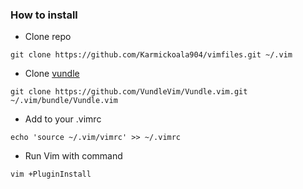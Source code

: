 ### How to install ###

* Clone repo

```
git clone https://github.com/Karmickoala904/vimfiles.git ~/.vim
```

* Clone [vundle](https://github.com/gmarik/vundle)

```
git clone https://github.com/VundleVim/Vundle.vim.git ~/.vim/bundle/Vundle.vim
```

* Add to your .vimrc

```
echo 'source ~/.vim/vimrc' >> ~/.vimrc
```

* Run Vim with command

```
vim +PluginInstall
```
